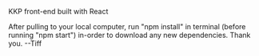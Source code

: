 KKP front-end built with React

After pulling to your local computer, run "npm install" in terminal (before running "npm start") in-order to download any new dependencies. Thank you. --Tiff
